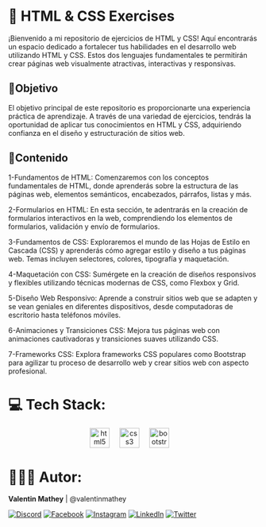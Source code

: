 # 🎨 HTML & CSS Exercises
¡Bienvenido a mi repositorio de ejercicios de HTML y CSS! Aquí encontrarás un espacio dedicado a fortalecer tus habilidades en el desarrollo web utilizando HTML y CSS. Estos dos lenguajes fundamentales te permitirán crear páginas web visualmente atractivas, interactivas y responsivas.

## 💫Objetivo
El objetivo principal de este repositorio es proporcionarte una experiencia práctica de aprendizaje. A través de una variedad de ejercicios, tendrás la oportunidad de aplicar tus conocimientos en HTML y CSS, adquiriendo confianza en el diseño y estructuración de sitios web.

## 📂Contenido
1-Fundamentos de HTML: Comenzaremos con los conceptos fundamentales de HTML, donde aprenderás sobre la estructura de las páginas web, elementos semánticos, encabezados, párrafos, listas y más.

2-Formularios en HTML: En esta sección, te adentrarás en la creación de formularios interactivos en la web, comprendiendo los elementos de formularios, validación y envío de formularios.

3-Fundamentos de CSS: Exploraremos el mundo de las Hojas de Estilo en Cascada (CSS) y aprenderás cómo agregar estilo y diseño a tus páginas web. Temas incluyen selectores, colores, tipografía y maquetación.

4-Maquetación con CSS: Sumérgete en la creación de diseños responsivos y flexibles utilizando técnicas modernas de CSS, como Flexbox y Grid.

5-Diseño Web Responsivo: Aprende a construir sitios web que se adapten y se vean geniales en diferentes dispositivos, desde computadoras de escritorio hasta teléfonos móviles.

6-Animaciones y Transiciones CSS: Mejora tus páginas web con animaciones cautivadoras y transiciones suaves utilizando CSS.

7-Frameworks CSS: Explora frameworks CSS populares como Bootstrap para agilizar tu proceso de desarrollo web y crear sitios web con aspecto profesional.

# 💻 Tech Stack:
<div align="center">
  <img src="https://cdn.jsdelivr.net/gh/devicons/devicon/icons/html5/html5-original.svg" height="40" alt="html5 logo"  />
  <img width="12" />
  <img src="https://cdn.jsdelivr.net/gh/devicons/devicon/icons/css3/css3-original.svg" height="40" alt="css3 logo"  />
  <img width="12" />
  <img src="https://cdn.jsdelivr.net/gh/devicons/devicon/icons/bootstrap/bootstrap-original.svg" height="40" alt="bootstrap logo"  />
  <img width="12" />
</div>

# 🧑🏻‍💻 Autor:

<b>Valentin Mathey</b> | @valentinmathey

[![Discord](https://img.shields.io/badge/Discord-%237289DA.svg?logo=discord&logoColor=white)](https://discord.gg/valentinmathey) [![Facebook](https://img.shields.io/badge/Facebook-%231877F2.svg?logo=Facebook&logoColor=white)](https://facebook.com/https://www.facebook.com/ValentinEzequielMathey) [![Instagram](https://img.shields.io/badge/Instagram-%23E4405F.svg?logo=Instagram&logoColor=white)](https://instagram.com/https://www.instagram.com/valen.mathey/) [![LinkedIn](https://img.shields.io/badge/LinkedIn-%230077B5.svg?logo=linkedin&logoColor=white)](https://linkedin.com/in/https://www.linkedin.com/in/valentin-mathey/) [![Twitter](https://img.shields.io/badge/Twitter-%231DA1F2.svg?logo=Twitter&logoColor=white)](https://twitter.com/https://twitter.com/valen_mathey) 
